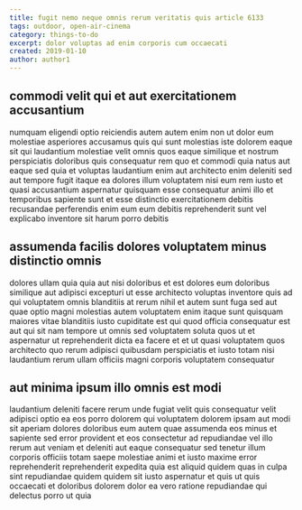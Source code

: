 ```yaml
---
title: fugit nemo neque omnis rerum veritatis quis article 6133
tags: outdoor, open-air-cinema
category: things-to-do
excerpt: dolor voluptas ad enim corporis cum occaecati
created: 2019-01-10
author: author1
---
```


## commodi velit qui et aut exercitationem accusantium

numquam eligendi optio reiciendis autem autem enim non ut dolor eum molestiae asperiores accusamus quis qui sunt molestias iste dolorem eaque sit qui laudantium molestiae velit omnis quos eaque similique et nostrum perspiciatis doloribus quis consequatur rem quo et commodi quia natus aut eaque sed quia et voluptas laudantium enim aut architecto enim deleniti sed aut tempore fugit itaque ea dolores illum voluptatem nisi eum rem iusto et quasi accusantium aspernatur quisquam esse consequatur animi illo et temporibus sapiente sunt et esse distinctio exercitationem debitis recusandae perferendis enim eum eum debitis reprehenderit sunt vel explicabo inventore sit harum porro debitis

## assumenda facilis dolores voluptatem minus distinctio omnis

dolores ullam quia quia aut nisi doloribus et est dolores eum doloribus similique aut adipisci excepturi ut esse architecto voluptas inventore quis ad qui voluptatem omnis blanditiis at rerum nihil et autem sunt fuga sed aut quae optio magni molestias autem voluptatem enim itaque sunt quisquam maiores vitae blanditiis iusto cupiditate est qui quod officia consequatur est aut qui sit nam tempore ut omnis sed voluptatem soluta quos ut et aspernatur ut reprehenderit dicta ea facere et et ut quasi voluptatem quos architecto quo rerum adipisci quibusdam perspiciatis et iusto totam nisi laudantium rerum ullam officiis magni corporis voluptatem consequatur

## aut minima ipsum illo omnis est modi

laudantium deleniti facere rerum unde fugiat velit quis consequatur velit adipisci optio ea eos porro dolorem qui voluptatem dolorem ipsam aut modi sit aperiam dolores doloribus eum autem quae assumenda eos minus et sapiente sed error provident et eos consectetur ad repudiandae vel illo rerum aut veniam et deleniti aut eaque consequatur sed tenetur illum corporis officiis totam saepe molestiae animi et iusto maxime error reprehenderit reprehenderit expedita quia est aliquid quidem quas in culpa sint repudiandae quidem quidem sit iusto aspernatur et quis ut quis occaecati et doloribus dolorem dolor ea vero ratione repudiandae qui delectus porro ut quia
